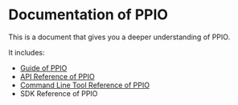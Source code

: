 # Documentation of PPIO

This is a document that gives you a deeper understanding of PPIO.

It includes:
- [Guide of PPIO](./guide/)
- [API Reference of PPIO](./api/)
- [Command Line Tool Reference of PPIO](./cli/)
- SDK Reference of PPIO <Badge text="todo" type="warn"/>
